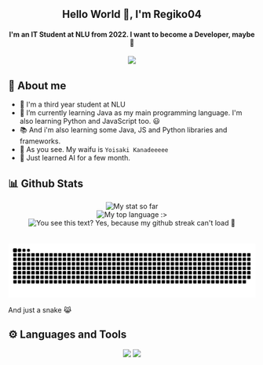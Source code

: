 <h2 align="center">Hello World 👋, I'm Regiko04</h2>
<h4 align="center">I'm an IT Student at NLU from 2022. I want to become a Developer, maybe 🥹</h4>
<div align="center"><img src="https://64.media.tumblr.com/a46f4b71c5219602e9c3877aa99d36e7/21e774b1b86bfac2-46/s640x960/80348acbb95a8bbbe993dc68a2a37e04b5a201dd.gif"></div>

## 🤗 About me
- 🏫 I'm a third year student at NLU
- 🌱 I’m currently learning Java as my main programming language. I'm also learning Python and JavaScript too. 😃
- 📚 And i'm also learning some Java, JS and Python libraries and frameworks.
- 🥰 As you see. My waifu is `Yoisaki Kanadeeeee`
- 🤖 Just learned AI for a few month.
<!--- 💓 Yes, i have a girlfriend :>-->
<!-- HAPPY VALENTINE MY LOVE <333 -->

## 📊 Github Stats
<div align="center">
  <img src="https://github-readme-stats.vercel.app/api?username=Riiichan04&show_icons=true&theme=react&&include_all_commits=true" alt="My stat so far"/>
</div>

<div align="center">
  <img src="https://github-readme-stats.vercel.app/api/top-langs/?username=Riiichan04&layout=donut&langs_count=8&hide=tsql&theme=react" alt="My top language :>"/></div>

<div align="center">
  <img src="https://streak-stats.demolab.com/?user=Riiichan04&theme=react" alt="You see this text? Yes, because my github streak can't load 🥹"/>
</div>
ㅤ
<p align="center">
  <img src="github-user-contribution.svg">
</p>
And just a snake 😹

## ⚙️ Languages and Tools
<p align="center">
  <img src="https://skillicons.dev/icons?i=java,python,django,html,css,js,react,nodejs,express,jquery,ts,bootstrap&perline=6">
  <img src="https://go-skill-icons.vercel.app/api/icons?i=discordjs,jupyter,sqlserver,mysql,mongodb,materialui,github,git&perline=6">
</p>
